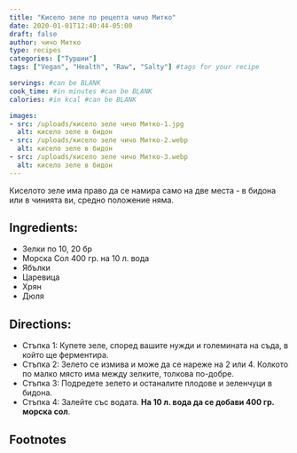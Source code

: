```yaml
---
title: "Кисело зеле по рецепта чичо Митко"
date: 2020-01-01T12:40:44-05:00
draft: false
author: чичо Митко
type: recipes
categories: ["Туршии"]
tags: ["Vegan", "Health", "Raw", "Salty"] #tags for your recipe

servings: #can be BLANK
cook_time: #in minutes #can be BLANK
calories: #in kcal #can be BLANK

images:
- src: /uploads/кисело зеле чичо Митко-1.jpg
  alt: кисело зеле в бидон
- src: /uploads/кисело зеле чичо Митко-2.webp
  alt: кисело зеле в бидон
- src: /uploads/кисело зеле чичо Митко-3.webp
  alt: кисело зеле в бидон
---
```

Киселото зеле има право да се намира само на две места - в бидона или в чинията ви, средно положение няма.
<!--more-->
## Ingredients:
- Зелки по 10, 20 бр
- Морска Сол 400 гр. на 10 л. вода
- Ябълки
- Царевица
- Хрян
- Дюля

## Directions:
- Стъпка 1: Купете зеле, според вашите нужди и големината на съда, в който ще ферментира.
- Стъпка 2: Зелето се измива и може да се нареже на 2 или 4. Колкото по малко място има между зелките, толкова по-добре.
- Стъпка 3: Подредете зелето и останалите плодове и зеленчуци в бидона.
- Стъпка 4: Залейте със водата. **На 10 л. вода да се добави 400 гр. морска сол**.

## Footnotes
